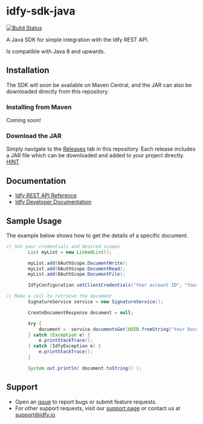 # idfy-sdk-java
[![Build Status](https://travis-ci.org/Signereno/test-idfy-java-sdk.svg?branch=master)](https://travis-ci.org/Signereno/test-idfy-java-sdk)

A Java SDK for simple integration with the Idfy REST API.

Is compatible with Java 8 and upwards.

## Installation
The SDK will soon be available on Maven Central, and the JAR can also be downloaded directly from this repository.

### Installing from Maven
Coming soon!

### Download the JAR
Simply navigate to the [Releases](https://github.com/Signereno/test-idfy-java-sdk/releases) tab in this repository. Each release includes a JAR file which can be downloaded and added to your project directly. [HINT](https://stackoverflow.com/questions/4955635/how-to-add-local-jar-files-to-a-maven-project)

## Documentation
- [Idfy REST API Reference](https://developer.idfy.io/api)
- [Idfy Developer Documentation](https://developer.idfy.io/docs)

## Sample Usage
The example below shows how to get the details of a specific document.

```java
// Set your credentials and desired scopes
        List myList = new LinkedList();

        myList.add(OAuthScope.DocumentWrite);
        myList.add(OAuthScope.DocumentRead);
        myList.add(OAuthScope.DocumentFile);

        IdfyConfiguration.setClientCredentials("Your account ID", "Your account secret", myList );

// Make a call to retrieve the document
        SignatureService service = new SignatureService();

        CreateDocumentResponse document = null;

        try {
            document =  service.documentsGet(UUID.fromString("Your Document ID"));
        } catch (Exception e) {
            e.printStackTrace();
        } catch (IdfyException e) {
            e.printStackTrace();
        }

        System.out.println( document.toString() );

```

## Support
- Open an [issue](https://github.com/idfy-io/idfy-sdk-net/issues) to report bugs or submit feature requests.
- For other support requests, visit our [support page](https://support.idfy.io) or contact us at [support@idfy.io](mailto:support@idfy.io).
